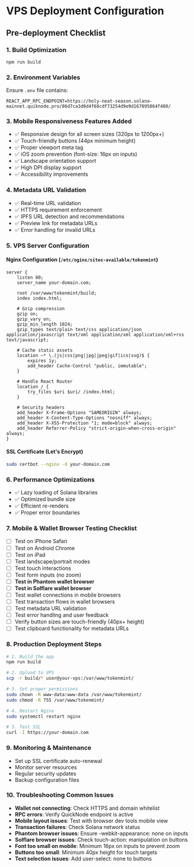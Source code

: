 # VPS Deployment Configuration

## Pre-deployment Checklist

### 1. Build Optimization
```bash
npm run build
```

### 2. Environment Variables
Ensure `.env` file contains:
```
REACT_APP_RPC_ENDPOINT=https://holy-neat-season.solana-mainnet.quiknode.pro/86d7ca3d0d4f68cdf73254d9e9d167895864f480/
```

### 3. Mobile Responsiveness Features Added
- ✅ Responsive design for all screen sizes (320px to 1200px+)
- ✅ Touch-friendly buttons (44px minimum height)
- ✅ Proper viewport meta tag
- ✅ iOS zoom prevention (font-size: 16px on inputs)
- ✅ Landscape orientation support
- ✅ High DPI display support
- ✅ Accessibility improvements

### 4. Metadata URL Validation
- ✅ Real-time URL validation
- ✅ HTTPS requirement enforcement
- ✅ IPFS URL detection and recommendations
- ✅ Preview link for metadata URLs
- ✅ Error handling for invalid URLs

### 5. VPS Server Configuration

#### Nginx Configuration (`/etc/nginx/sites-available/tokenmint`)
```nginx
server {
    listen 80;
    server_name your-domain.com;
    
    root /var/www/tokenmint/build;
    index index.html;
    
    # Gzip compression
    gzip on;
    gzip_vary on;
    gzip_min_length 1024;
    gzip_types text/plain text/css application/json application/javascript text/xml application/xml application/xml+rss text/javascript;
    
    # Cache static assets
    location ~* \.(js|css|png|jpg|jpeg|gif|ico|svg)$ {
        expires 1y;
        add_header Cache-Control "public, immutable";
    }
    
    # Handle React Router
    location / {
        try_files $uri $uri/ /index.html;
    }
    
    # Security headers
    add_header X-Frame-Options "SAMEORIGIN" always;
    add_header X-Content-Type-Options "nosniff" always;
    add_header X-XSS-Protection "1; mode=block" always;
    add_header Referrer-Policy "strict-origin-when-cross-origin" always;
}
```

#### SSL Certificate (Let's Encrypt)
```bash
sudo certbot --nginx -d your-domain.com
```

### 6. Performance Optimizations
- ✅ Lazy loading of Solana libraries
- ✅ Optimized bundle size
- ✅ Efficient re-renders
- ✅ Proper error boundaries

### 7. Mobile & Wallet Browser Testing Checklist
- [ ] Test on iPhone Safari
- [ ] Test on Android Chrome
- [ ] Test on iPad
- [ ] Test landscape/portrait modes
- [ ] Test touch interactions
- [ ] Test form inputs (no zoom)
- [ ] **Test in Phantom wallet browser**
- [ ] **Test in Solflare wallet browser**
- [ ] Test wallet connections in mobile browsers
- [ ] Test transaction flows in wallet browsers
- [ ] Test metadata URL validation
- [ ] Test error handling and user feedback
- [ ] Verify button sizes are touch-friendly (40px+ height)
- [ ] Test clipboard functionality for metadata URLs

### 8. Production Deployment Steps
```bash
# 1. Build the app
npm run build

# 2. Upload to VPS
scp -r build/* user@your-vps:/var/www/tokenmint/

# 3. Set proper permissions
sudo chown -R www-data:www-data /var/www/tokenmint/
sudo chmod -R 755 /var/www/tokenmint/

# 4. Restart Nginx
sudo systemctl restart nginx

# 5. Test SSL
curl -I https://your-domain.com
```

### 9. Monitoring & Maintenance
- Set up SSL certificate auto-renewal
- Monitor server resources
- Regular security updates
- Backup configuration files

### 10. Troubleshooting Common Issues
- **Wallet not connecting**: Check HTTPS and domain whitelist
- **RPC errors**: Verify QuickNode endpoint is active
- **Mobile layout issues**: Test with browser dev tools mobile view
- **Transaction failures**: Check Solana network status
- **Phantom browser issues**: Ensure -webkit-appearance: none on inputs
- **Solflare browser issues**: Check touch-action: manipulation on buttons
- **Font too small on mobile**: Minimum 16px on inputs to prevent zoom
- **Buttons too small**: Minimum 40px height for touch targets
- **Text selection issues**: Add user-select: none to buttons